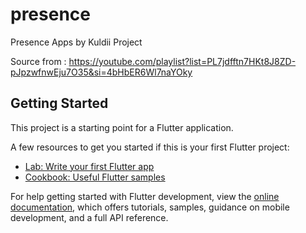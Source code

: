 # presence

Presence Apps by Kuldii Project

Source from : https://youtube.com/playlist?list=PL7jdfftn7HKt8J8ZD-pJpzwfnwEju7O35&si=4bHbER6Wl7naYOky

## Getting Started

This project is a starting point for a Flutter application.

A few resources to get you started if this is your first Flutter project:

- [Lab: Write your first Flutter app](https://docs.flutter.dev/get-started/codelab)
- [Cookbook: Useful Flutter samples](https://docs.flutter.dev/cookbook)

For help getting started with Flutter development, view the
[online documentation](https://docs.flutter.dev/), which offers tutorials,
samples, guidance on mobile development, and a full API reference.
